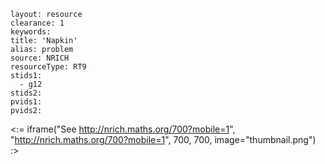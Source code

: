 ````
layout: resource
clearance: 1
keywords:
title: 'Napkin'
alias: problem
source: NRICH
resourceType: RT9
stids1: 
  - g12
stids2:
pvids1:
pvids2:

````

<:= iframe("See http://nrich.maths.org/700?mobile=1", "http://nrich.maths.org/700?mobile=1", 700, 700, image="thumbnail.png") :>